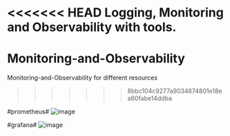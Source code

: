 <<<<<<< HEAD
Logging, Monitoring and Observability with tools.
=======
# Monitoring-and-Observability
Monitoring-and-Observability for different resources
>>>>>>> 8bbc104c9277a9034674801e18ea60fabe14ddba

#prometheus#
![image](https://github.com/user-attachments/assets/36113ae8-376a-4ee9-ada2-3d03e685be29)

#grafana#
![image](https://github.com/user-attachments/assets/988ef561-4204-46e1-95fc-bfdf8322bb52)

